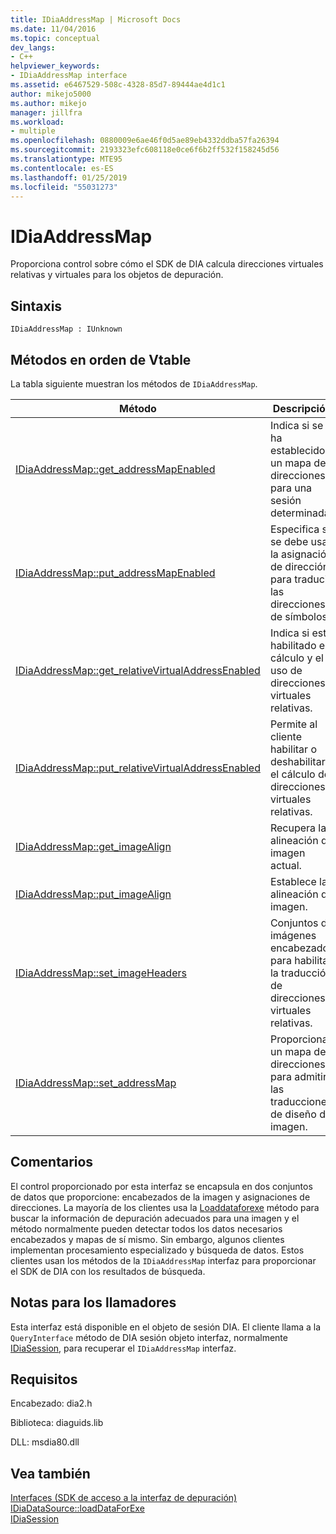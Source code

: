 ```yaml
---
title: IDiaAddressMap | Microsoft Docs
ms.date: 11/04/2016
ms.topic: conceptual
dev_langs:
- C++
helpviewer_keywords:
- IDiaAddressMap interface
ms.assetid: e6467529-508c-4328-85d7-89444ae4d1c1
author: mikejo5000
ms.author: mikejo
manager: jillfra
ms.workload:
- multiple
ms.openlocfilehash: 0880009e6ae46f0d5ae89eb4332ddba57fa26394
ms.sourcegitcommit: 2193323efc608118e0ce6f6b2ff532f158245d56
ms.translationtype: MTE95
ms.contentlocale: es-ES
ms.lasthandoff: 01/25/2019
ms.locfileid: "55031273"
---
```

# <a name="idiaaddressmap"></a>IDiaAddressMap
Proporciona control sobre cómo el SDK de DIA calcula direcciones virtuales relativas y virtuales para los objetos de depuración.  
  
## <a name="syntax"></a>Sintaxis  
  
```  
IDiaAddressMap : IUnknown  
```  
  
## <a name="methods-in-vtable-order"></a>Métodos en orden de Vtable  
 La tabla siguiente muestran los métodos de `IDiaAddressMap`.  
  
|Método|Descripción|  
|------------|-----------------|  
|[IDiaAddressMap::get_addressMapEnabled](../../debugger/debug-interface-access/idiaaddressmap-get-addressmapenabled.md)|Indica si se ha establecido un mapa de direcciones para una sesión determinada.|  
|[IDiaAddressMap::put_addressMapEnabled](../../debugger/debug-interface-access/idiaaddressmap-put-addressmapenabled.md)|Especifica si se debe usar la asignación de dirección para traducir las direcciones de símbolos.|  
|[IDiaAddressMap::get_relativeVirtualAddressEnabled](../../debugger/debug-interface-access/idiaaddressmap-get-relativevirtualaddressenabled.md)|Indica si está habilitado el cálculo y el uso de direcciones virtuales relativas.|  
|[IDiaAddressMap::put_relativeVirtualAddressEnabled](../../debugger/debug-interface-access/idiaaddressmap-put-relativevirtualaddressenabled.md)|Permite al cliente habilitar o deshabilitar el cálculo de direcciones virtuales relativas.|  
|[IDiaAddressMap::get_imageAlign](../../debugger/debug-interface-access/idiaaddressmap-get-imagealign.md)|Recupera la alineación de imagen actual.|  
|[IDiaAddressMap::put_imageAlign](../../debugger/debug-interface-access/idiaaddressmap-put-imagealign.md)|Establece la alineación de imagen.|  
|[IDiaAddressMap::set_imageHeaders](../../debugger/debug-interface-access/idiaaddressmap-set-imageheaders.md)|Conjuntos de imágenes encabezados para habilitar la traducción de direcciones virtuales relativas.|  
|[IDiaAddressMap::set_addressMap](../../debugger/debug-interface-access/idiaaddressmap-set-addressmap.md)|Proporciona un mapa de direcciones para admitir las traducciones de diseño de imagen.|  
  
## <a name="remarks"></a>Comentarios  
 El control proporcionado por esta interfaz se encapsula en dos conjuntos de datos que proporcione: encabezados de la imagen y asignaciones de direcciones. La mayoría de los clientes usa la [Loaddataforexe](../../debugger/debug-interface-access/idiadatasource-loaddataforexe.md) método para buscar la información de depuración adecuados para una imagen y el método normalmente pueden detectar todos los datos necesarios encabezados y mapas de sí mismo. Sin embargo, algunos clientes implementan procesamiento especializado y búsqueda de datos. Estos clientes usan los métodos de la `IDiaAddressMap` interfaz para proporcionar el SDK de DIA con los resultados de búsqueda.  
  
## <a name="notes-for-callers"></a>Notas para los llamadores  
 Esta interfaz está disponible en el objeto de sesión DIA. El cliente llama a la `QueryInterface` método de DIA sesión objeto interfaz, normalmente [IDiaSession](../../debugger/debug-interface-access/idiasession.md), para recuperar el `IDiaAddressMap` interfaz.  
  
## <a name="requirements"></a>Requisitos  
 Encabezado: dia2.h  
  
 Biblioteca: diaguids.lib  
  
 DLL: msdia80.dll  
  
## <a name="see-also"></a>Vea también  
 [Interfaces (SDK de acceso a la interfaz de depuración)](../../debugger/debug-interface-access/interfaces-debug-interface-access-sdk.md)   
 [IDiaDataSource::loadDataForExe](../../debugger/debug-interface-access/idiadatasource-loaddataforexe.md)   
 [IDiaSession](../../debugger/debug-interface-access/idiasession.md)